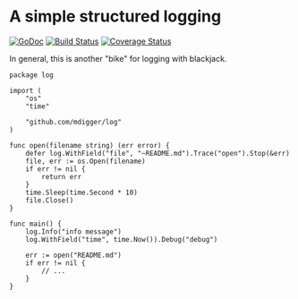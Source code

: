 # A simple structured logging

[![GoDoc](https://godoc.org/github.com/mdigger/log?status.svg)](https://godoc.org/github.com/mdigger/log)
[![Build Status](https://travis-ci.org/mdigger/log.svg)](https://travis-ci.org/mdigger/log)
[![Coverage Status](https://coveralls.io/repos/github/mdigger/log/badge.svg?branch=master)](https://coveralls.io/github/mdigger/log?branch=master)

In general, this is another "bike" for logging with blackjack.

	package log

	import (
		"os"
		"time"

		"github.com/mdigger/log"
	)

	func open(filename string) (err error) {
		defer log.WithField("file", "~README.md").Trace("open").Stop(&err)
		file, err := os.Open(filename)
		if err != nil {
			return err
		}
		time.Sleep(time.Second * 10)
		file.Close()
	}

	func main() {
		log.Info("info message")
		log.WithField("time", time.Now()).Debug("debug")

		err := open("README.md")
		if err != nil {
			// ...
		}
	}
